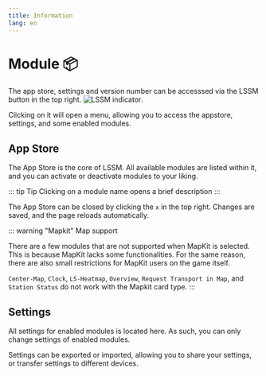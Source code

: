 ```yaml
---
title: Information
lang: en
---
```


# Module :package: 
The app store, settings and version number can be accesssed via the LSSM button in the top right. 
![LSSM indicator](/img/lssm_navbar.png).

Clicking on it will open a menu, allowing you to access the appstore, settings, and some enabled modules.

## App Store
The App Store is the core of LSSM. All available modules are listed within it, and you can activate or deactivate modules to your liking.

::: tip Tip
Clicking on a module name opens a brief description
:::

The App Store can be closed by clicking the `x` in the top right. Changes are saved, and the page reloads automatically.

::: warning "Mapkit" Map support

There are a few modules that are not supported when MapKit is selected. This is because MapKit lacks some functionalities.
For the same reason, there are also small restrictions for MapKit users on the game itself.

`Center-Map`, `Clock`, `LS-Heatmap`, `Overview`, `Request Transport in Map`, and `Station Status` do not work with the Mapkit card type.
:::

## Settings
All settings for enabled modules is located here. As such, you can only change settings of enabled modules.

Settings can be exported or imported, allowing you to share your settings, or transfer settings to different devices.


